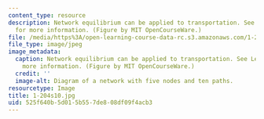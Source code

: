 ```yaml
---
content_type: resource
description: Network equilibrium can be applied to transportation. See Lecture 18
  for more information. (Figure by MIT OpenCourseWare.)
file: /media/https%3A/open-learning-course-data-rc.s3.amazonaws.com/1-204-computer-algorithms-in-systems-engineering-spring-2010/525f640b5d015b557de808df09f4acb3_1-204s10.jpg
file_type: image/jpeg
image_metadata:
  caption: Network equilibrium can be applied to transportation. See Lecture 18 for
    more information. (Figure by MIT OpenCourseWare.)
  credit: ''
  image-alt: Diagram of a network with five nodes and ten paths.
resourcetype: Image
title: 1-204s10.jpg
uid: 525f640b-5d01-5b55-7de8-08df09f4acb3
---
```

